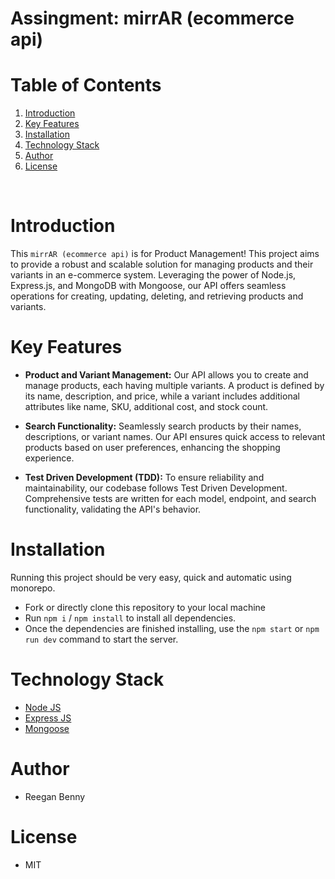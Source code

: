 # Assingment: mirrAR (ecommerce api)

# Table of Contents

1. [Introduction](#Introduction)
2. [Key Features](#Key-Features)
3. [Installation](#installation)
4. [Technology Stack](#techology-stack)
5. [Author](#Author)
6. [License](#license)

<br/>

# Introduction

This `mirrAR (ecommerce api)` is for Product Management! This project aims to provide a robust and scalable solution for managing products and their variants in an e-commerce system. Leveraging the power of Node.js, Express.js, and MongoDB with Mongoose, our API offers seamless operations for creating, updating, deleting, and retrieving products and variants.

# Key Features

- **Product and Variant Management:** Our API allows you to create and manage products, each having multiple variants. A product is defined by its name, description, and price, while a variant includes additional attributes like name, SKU, additional cost, and stock count.

- **Search Functionality:** Seamlessly search products by their names, descriptions, or variant names. Our API ensures quick access to relevant products based on user preferences, enhancing the shopping experience.

- **Test Driven Development (TDD):** To ensure reliability and maintainability, our codebase follows Test Driven Development. Comprehensive tests are written for each model, endpoint, and search functionality, validating the API's behavior.

# Installation

Running this project should be very easy, quick and automatic using monorepo.

- Fork or directly clone this repository to your local machine
- Run `npm i` / `npm install` to install all dependencies.</br>
- Once the dependencies are finished installing, use the `npm start` or `npm run dev` command to start the server. </br>

# Technology Stack

- [Node JS](https://nodejs.org/en/)
- [Express JS](https://expressjs.com/)
- [Mongoose](https://mongoosejs.com/)

# Author

- Reegan Benny

# License

- MIT
